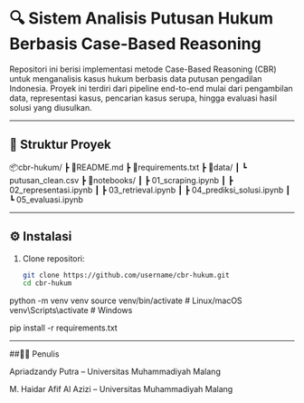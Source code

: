 # 🔍 Sistem Analisis Putusan Hukum Berbasis Case-Based Reasoning

Repositori ini berisi implementasi metode Case-Based Reasoning (CBR) untuk menganalisis kasus hukum berbasis data putusan pengadilan Indonesia. Proyek ini terdiri dari pipeline end-to-end mulai dari pengambilan data, representasi kasus, pencarian kasus serupa, hingga evaluasi hasil solusi yang diusulkan.

---

## 📁 Struktur Proyek
📦cbr-hukum/
┣ 📜README.md
┣ 📜requirements.txt
┣ 📁data/
┃ ┗ putusan_clean.csv
┣ 📁notebooks/
┃ ┣ 01_scraping.ipynb
┃ ┣ 02_representasi.ipynb
┃ ┣ 03_retrieval.ipynb
┃ ┣ 04_prediksi_solusi.ipynb
┃ ┗ 05_evaluasi.ipynb


---

## ⚙️ Instalasi

1. Clone repositori:
   ```bash
   git clone https://github.com/username/cbr-hukum.git
   cd cbr-hukum

python -m venv venv
source venv/bin/activate     # Linux/macOS
venv\Scripts\activate        # Windows

pip install -r requirements.txt

---

##👨‍💻 Penulis

Apriadzandy Putra – Universitas Muhammadiyah Malang

M. Haidar Afif Al Azizi – Universitas Muhammadiyah Malang
